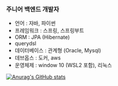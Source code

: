 ### 주니어 백엔드 개발자
- 언어 : 자바, 파이썬
- 프레임워크 : 스프링, 스프링부트
 - ORM : JPA (Hibernate)
  - querydsl
- 데이터베이스 : 관계형 (Oracle, Mysql)
- 데브옵스 : 도커, aws
- 운영체제 : window 10 (WSL2 포함), 리눅스


[![Anurag's GitHub stats](https://github-readme-stats.vercel.app/api?username=xonic789&count_private=true&include_all_commits=true)](https://github.com/anuraghazra/github-readme-stats)
<!--
**xonic789/xonic789** is a ✨ _special_ ✨ repository because its `README.md` (this file) appears on your GitHub profile.

Here are some ideas to get you started:

- 🔭 I’m currently working on ...
- 🌱 I’m currently learning ...
- 👯 I’m looking to collaborate on ...
- 🤔 I’m looking for help with ...
- 💬 Ask me about ...
- 📫 How to reach me: ...
- 😄 Pronouns: ...
- ⚡ Fun fact: ...
-->
